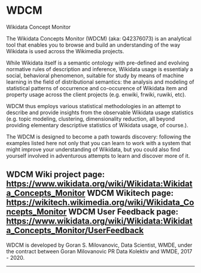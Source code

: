 # WDCM
Wikidata Concept Monitor

The Wikidata Concepts Monitor (WDCM) (aka: Q42376073) is an analytical tool that enables you to browse and build an understanding of the way Wikidata is used across the Wikimedia projects.

While Wikidata itself is a semantic ontology with pre-defined and evolving normative rules of description and inference, Wikidata usage is essentialy a social, behavioral phenomenon, suitable for study by means of machine learning in the field of distributional semantics: the analysis and modeling of statistical patterns of occurrence and co-occurence of Wikidata item and property usage across the client projects (e.g. enwiki, frwiki, ruwiki, etc). 

WDCM thus employs various statistical methodologies in an attempt to describe and provide insights from the observable Wikidata usage statistics (e.g. topic modeling, clustering, dimensionality reduction, all beyond providing elementary descriptive statistics of Wikidata usage, of course.).

The WDCM is designed to become a path towards discovery: following the examples listed here not only that you can learn to work with a system that might improve your understanding of Wikidata, but you could also find yourself involved in adventurous attempts to learn and discover more of it.

WDCM Wiki project page: https://www.wikidata.org/wiki/Wikidata:Wikidata_Concepts_Monitor
WDCM Wikitech page: https://wikitech.wikimedia.org/wiki/Wikidata_Concepts_Monitor
WDCM User Feedback page: https://www.wikidata.org/wiki/Wikidata:Wikidata_Concepts_Monitor/UserFeedback
---

WDCM is developed by Goran S. Milovanovic, Data Scientist, WMDE, under the contract between Goran Milovanovic PR Data Kolektiv and WMDE, 2017 - 2020.

___
